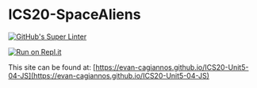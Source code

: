 # ICS20-SpaceAliens
[![GitHub's Super Linter](https://github.com/evan-cagiannos/ICS20-Unit5-04-JS/workflows/GitHub's%20Super%20Linter/badge.svg)](https://github.com/evan-cagiannos/ICS20-Unit5-04-JS/actions)

[![Run on Repl.it](https://repl.it/badge/github/evan-cagiannos/ICS20-Unit5-04-JS)](https://repl.it/github/evan-cagiannos/ICS20-Unit5-04-JS)

This site can be found at: [https://evan-cagiannos.github.io/ICS20-Unit5-04-JS](https://evan-cagiannos.github.io/ICS20-Unit5-04-JS)
